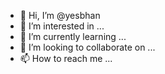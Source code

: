 - 👋 Hi, I’m @yesbhan
- 👀 I’m interested in ...
- 🌱 I’m currently learning ...
- 💞️ I’m looking to collaborate on ...
- 📫 How to reach me ...

<!---
yesbhan/yesbhan is a ✨ special ✨ repository because its `README.md` (this file) appears on your GitHub profile.
You can click the Preview link to take a look at your changes.
--->
